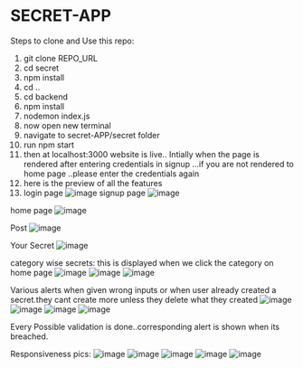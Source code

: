 # SECRET-APP

Steps to clone and Use this repo:
1. git clone REPO_URL
2. cd secret
3. npm install
4. cd ..
5. cd backend
6. npm install
7. nodemon index.js
8. now open new terminal
9. navigate to secret-APP/secret folder
10. run npm start
11. then at localhost:3000 website is live..
    Intially when the page is rendered after entering credentials in signup ...if you are not rendered to home page ..please enter the credentials again
12. here is the preview of all the features
13. login page
   ![image](https://github.com/rithwhickpraharsha/Secret-APP/assets/92135998/c56cbf08-6ee7-4fe2-bce2-48fecf2f7ee3)
 signup page
![image](https://github.com/rithwhickpraharsha/Secret-APP/assets/92135998/a1d84252-6580-4852-bf03-92382b21d2e2)

 home page
 ![image](https://github.com/rithwhickpraharsha/Secret-APP/assets/92135998/6a70ac55-daaf-402f-8298-fb35abc44b55)

 Post
  ![image](https://github.com/rithwhickpraharsha/Secret-APP/assets/92135998/35487861-dd29-4355-92d3-afd1da34fdd9)

 Your Secret
![image](https://github.com/rithwhickpraharsha/Secret-APP/assets/92135998/777e01da-c005-4f03-b156-7387c466e233)


  category wise secrets:
  this is displayed when we click the category on home page
 ![image](https://github.com/rithwhickpraharsha/Secret-APP/assets/92135998/ccf81dbb-ca66-40a9-9722-11faa6345ce2)
![image](https://github.com/rithwhickpraharsha/Secret-APP/assets/92135998/cac67b25-6f25-4e4b-b11c-4a10f885ec77)
![image](https://github.com/rithwhickpraharsha/Secret-APP/assets/92135998/5060ff9d-b49b-4161-a889-ca2a39b79da5)




Various alerts when given wrong inputs or when user already created a secret.they cant create more unless they delete what they created
![image](https://github.com/rithwhickpraharsha/Secret-APP/assets/92135998/3595c0c5-2de3-444a-8682-b86af7394ac7)
 ![image](https://github.com/rithwhickpraharsha/Secret-APP/assets/92135998/7799e22a-38ef-4a08-936e-dfa42d7c6685)
 ![image](https://github.com/rithwhickpraharsha/Secret-APP/assets/92135998/3b1ef359-3fb0-420b-a534-e38614faeebe)
 ![image](https://github.com/rithwhickpraharsha/Secret-APP/assets/92135998/8a881ede-4d71-4c71-ade3-0b5037921a1f)

 Every Possible validation is done..corresponding alert is shown when its breached.

 Responsiveness pics:
![image](https://github.com/rithwhickpraharsha/Secret-APP/assets/92135998/8100f757-f0e4-4349-ad66-3ee1be4666e4)
![image](https://github.com/rithwhickpraharsha/Secret-APP/assets/92135998/c88cc890-93d3-4999-bce2-fd36495d30b8)
![image](https://github.com/rithwhickpraharsha/Secret-APP/assets/92135998/51599434-926e-4208-8999-6dc38ac3501d)
![image](https://github.com/rithwhickpraharsha/Secret-APP/assets/92135998/4fdcf411-3404-4bc6-a95b-ed240784bd92)
![image](https://github.com/rithwhickpraharsha/Secret-APP/assets/92135998/3d4433ad-d4cf-43cd-a3dc-6c438ef3b42d)









